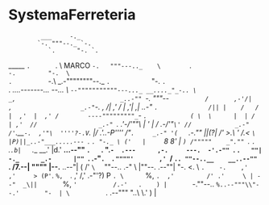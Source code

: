 # SystemaFerreteria





             ___     -._
            `-. """--._ `-.
               `.      "-. `.
 _____           `.       `. \       MARCO
`-.   """---.._    \        `.\
   `-.         "-.  \         `\
      `.          `-.\          \_.-""""""""--._
        `.           `                          "-.
          `.                                       `.    __....-------...
--..._      \                                       `--"""""""""""---..._
__...._"_-.. \                       _,                             _..-""
`-.      """--`           /       ,-'/|     ,                   _.-"
   `-.                 , /|     ,'  / |   ,'|    ,|        _..-"
      `.              /|| |    /   / |  ,'  |  ,' /        ----"""""""""_`-
        `.            ( \  \      |  | /   | ,'  //                 _.-"
          `.        .'-\/'""\ |  '  | /  .-/'"`\' //            _.-"
    /'`.____`-.  ,'"\  ''''?-.V`.   |/ .'..-P''''  /"`.     _.-"
   '(   `.-._""  ||(?|    /'   >.\  ' /.<   `\    |P)||_..-"___.....---
     `.   `. "-._ \ ('   |     `8      8'     |   `) /"""""    _".""
       `.   `.   `.`.b|   `.__            __.'   |d.'  __...--""
         `.   `.   ".`-  .---      ,-.     ---.  -'.-""
           `.   `.   ""|      -._      _.-      |""
             `.  .-"`.  `.       `""""'       ,'
               `/     `.. ""--..__    __..--""
                `.      /7.--|    """"    |--.__
                  ..--"| (  /'            `\  ` ""--..
               .-"      \\  |""--.    .--""|          "-.
              <.         \\  `.    -.    ,'       ,'     >
             (P'`.        `%,  `.      ,'        /,' .-"'?)
             P    `. \      `%,  `.  ,'         /' .'     \
            | --"  _\||       `%,  `'          /.-'   .    )
            |       `-.""--..   `%..--"""\\"--.'       "-  |
            \          `.  .--"""  "\.\.\ \\.'       )     |
